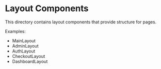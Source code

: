# Layout Components

This directory contains layout components that provide structure for pages.

Examples:
- MainLayout
- AdminLayout
- AuthLayout
- CheckoutLayout
- DashboardLayout
